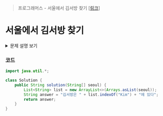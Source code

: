 > 프로그래머스 - 서울에서 김서방 찾기 [[링크](https://school.programmers.co.kr/learn/courses/30/lessons/12919)]

# 서울에서 김서방 찾기

<details markdown ="1">
<summary>문제 설명 보기</summary>
<img src="https://user-images.githubusercontent.com/86038910/187076911-19216061-940d-49d2-9f91-6e5cca685ccc.png">
</details>

### 코드
```java
import java.util.*;

class Solution {
    public String solution(String[] seoul) {
        List<String> list = new ArrayList<>(Arrays.asList(seoul));
        String answer = "김서방은 " + list.indexOf("Kim") + "에 있다";
        return answer;
    }
}
```
